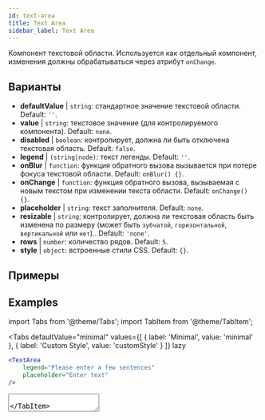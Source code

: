 ```yaml
---
id: text-area
title: Text Area
sidebar_label: Text Area
---
```


Компонент текстовой области. Используется как отдельный компонент, изменения должны обрабатываться через атрибут `onChange`.

## Варианты

* __defaultValue__ | `string`: стандартное значение текстовой области. Default: `''`.
* __value__ | `string`: текстовое значение (для контролируемого компонента). Default: `none`.
* __disabled__ | `boolean`: контролирует, должна ли быть отключена текстовая область. Default: `false`.
* __legend__ | `(string|node)`: текст легенды. Default: `''`.
* __onBlur__ | `function`: функция обратного вызова вызывается при потере фокуса текстовой области. Default: `onBlur() {}`.
* __onChange__ | `function`: функция обратного вызова, вызываемая с новым текстом при изменении текста области. Default: `onChange() {}`.
* __placeholder__ | `string`: текст заполнителя. Default: `none`.
* __resizable__ | `string`: контролирует, должна ли текстовая область быть изменена по размеру (может быть `зубчатой`, `горизонтальной`, `вертикальной` или `нет`).. Default: `'none'`.
* __rows__ | `number`: количество рядов. Default: `5`.
* __style__ | `object`: встроенные стили CSS. Default: `{}`.


## Примеры

## Examples

import Tabs from '@theme/Tabs';
import TabItem from '@theme/TabItem';

<Tabs
    defaultValue="minimal"
    values={[
        { label: 'Minimal', value: 'minimal' },
        { label: 'Custom Style', value: 'customStyle' }
    ]}
    lazy
>

<TabItem value="minimal">

```jsx live
<TextArea
    legend="Please enter a few sentences"
    placeholder="Enter text"
/>
```

</TabItem>

<TabItem value="customStyle">

<TextArea
    legend="Please enter a few sentences"
    placeholder="Enter text"
    style={{
        fontSize: 33,
        fontFamily: 'Georgia', 
        boxShadow: '0 0 4px black',
        background: 'rgb(238,174,202)', 
        background: 'radial-gradient(circle, rgba(255, 255, 0, 0.3) 44%, white 100%)' 
    }}
/>

</TabItem>

</Tabs>
